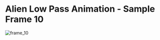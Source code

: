 # Alien Low Pass Animation - Sample Frame 10

![frame_10](https://github.com/dobailey/Flipper/assets/13837406/6e32549d-e00b-4fdb-a8c2-8d505f0ea98e)
